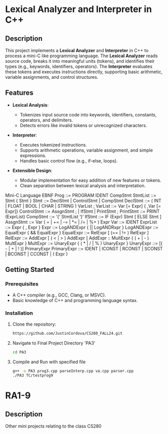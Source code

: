 # **Lexical Analyzer and Interpreter in C++**

## **Description**  
This project implements a **Lexical Analyzer** and **Interpreter** in C++ to process a mini-C like programming language. 
The **Lexical Analyzer** reads source code, breaks it into meaningful units (tokens), and identifies their types (e.g., keywords, identifiers, operators). 
The **Interpreter** evaluates these tokens and executes instructions directly, supporting basic arithmetic, variable assignments, and control structures.

## **Features**  
- **Lexical Analysis**:  
  - Tokenizes input source code into keywords, identifiers, constants, operators, and delimiters.
  - Detects errors like invalid tokens or unrecognized characters.

- **Interpreter**:  
  - Executes tokenized instructions.
  - Supports arithmetic operations, variable assignment, and simple expressions.
  - Handles basic control flow (e.g., if-else, loops).

- **Extensible Design**:  
  - Modular implementation for easy addition of new features or tokens.
  - Clean separation between lexical analysis and interpretation.

Mini-C Language EBNF
Prog ::= PROGRAM IDENT CompStmt
StmtList ::= Stmt { Stmt }
Stmt ::= DeclStmt | ControlStmt | CompStmt
DeclStmt ::= ( INT | FLOAT | BOOL | CHAR | STRING ) VarList ;
VarList ::= Var [= Expr] { ,Var [= Expr]}
ControlStmt ::= AssgnStmt ; | IfStmt | PrintStmt ;
PrintStmt ::= PRINT (ExprList)
CompStmt ::= ‘{‘ StmtList ‘}’
IfStmt ::= IF (Expr) Stmt [ ELSE Stmt ]
AssgnStmt ::= Var ( = | += | -= | *= | /= | %= ) Expr
Var ::= IDENT
ExprList ::= Expr { , Expr }
Expr ::= LogANDExpr { || LogANDRxpr }
LogANDExpr ::= EqualExpr { && EqualExpr }
EqualExpr ::= RelExpr [ (== | != ) RelExpr ]
RelExpr ::= AddExpr [ ( < | > ) AddExpr ]
AddExpr :: MultExpr { ( + | - ) MultExpr }
MultExpr ::= UnaryExpr { ( * | / | % ) UnaryExpr }
UnaryExpr ::= [( - | + | ! )] PrimaryExpr
PrimaryExpr ::= IDENT | ICONST | RCONST | SCONST | BCONST | CCONST | ( Expr )

## **Getting Started**

### **Prerequisites**  
- A C++ compiler (e.g., GCC, Clang, or MSVC).
- Basic knowledge of C++ and programming language syntax.

### **Installation**
1. Clone the repository:  
   ```bash
   https://github.com/JustinCordova/CS280_FALL24.git
2. Navigate to Final Project Directory 'PA3'
   ```bash
   cd PA3
3. Compile and Run with specified file
   ```bash
   g++ -o PA3 prog3.cpp parseInterp.cpp va.cpp parser.cpp
   ./PA3 TC/testprog9

# **RA1-9**

## **Description**  
Other mini projects relating to the class CS280

